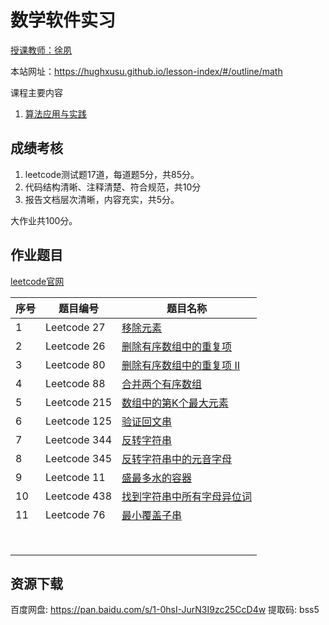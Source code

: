 # 数学软件实习

[授课教师：徐夙](https://hughxusu.github.io/lesson-index/#/c-teacher)

本站网址：https://hughxusu.github.io/lesson-index/#/outline/math

课程主要内容

1. [算法应用与实践](https://hughxusu.github.io/lesson-algorithm/#/) 

## 成绩考核

1. leetcode测试题17道，每道题5分，共85分。
2. 代码结构清晰、注释清楚、符合规范，共10分
3. 报告文档层次清晰，内容充实，共5分。

大作业共100分。

## 作业题目

[leetcode官网](https://leetcode.cn/)

| 序号 | 题目编号     | 题目名称                                                     |
| ---- | ------------ | ------------------------------------------------------------ |
| 1    | Leetcode 27  | [移除元素](https://leetcode.cn/problems/remove-element/)     |
| 2    | Leetcode 26  | [删除有序数组中的重复项](https://leetcode.cn/problems/remove-duplicates-from-sorted-array/) |
| 3    | Leetcode 80  | [删除有序数组中的重复项 II](https://leetcode.cn/problems/remove-duplicates-from-sorted-array-ii/) |
| 4    | Leetcode 88  | [合并两个有序数组](https://leetcode.cn/problems/merge-sorted-array/) |
| 5    | Leetcode 215 | [数组中的第K个最大元素](https://leetcode.cn/problems/kth-largest-element-in-an-array/) |
| 6    | Leetcode 125 | [验证回文串](https://leetcode.cn/problems/valid-palindrome/) |
| 7    | Leetcode 344 | [反转字符串](https://leetcode.cn/problems/reverse-string/)   |
| 8    | Leetcode 345 | [反转字符串中的元音字母](https://leetcode.cn/problems/reverse-vowels-of-a-string/) |
| 9    | Leetcode 11  | [盛最多水的容器](https://leetcode.cn/problems/container-with-most-water/) |
| 10   | Leetcode 438 | [找到字符串中所有字母异位词](https://leetcode.cn/problems/find-all-anagrams-in-a-string/) |
| 11   | Leetcode 76  | [最小覆盖子串](https://leetcode.cn/problems/minimum-window-substring/) |
|      |              |                                                              |
|      |              |                                                              |
|      |              |                                                              |
|      |              |                                                              |
|      |              |                                                              |
|      |              |                                                              |
|      |              |                                                              |
|      |              |                                                              |



## 资源下载

百度网盘: https://pan.baidu.com/s/1-0hsI-JurN3I9zc25CcD4w 提取码: bss5
